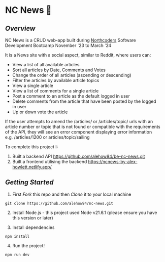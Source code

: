 # NC News 💬

## *Overview*

NC News is a CRUD web-app built during [Northcoders](https://northcoders.com/) Software Development Bootcamp November '23 to March '24

It is a News site with a social aspect, similar to Reddit, where users can:

- View a list of all available articles
- Sort all articles by Date, Comments and Votes
- Change the order of all articles (ascending or descending)
- Filter the articles by available article topics
- View a single article
- View a list of comments for a single article
- Post a comment to an article as the default logged in user
- Delete comments from the article that have been posted by the logged in user
- Up or down vote the article

If the user attempts to amend the /articles/ or /articles/topic/ urls with an article number or topic that is not found or compatible with the requirements of the API, they will see an error component displaying error information e.g. /articles/1200 or articles/topic/sailing

To complete this project I:

1. Built a backend API https://github.com/alehow84/be-nc-news.git
2. Built a frontend utilising the backend https://ncnews-by-alex-howlett.netlify.app/

## *Getting Started*

1. First *Fork* this repo and then *Clone* it to your local machine

```
git clone https://github.com/alehow84/nc-news.git
```
  
2. Install Node.js - this project used Node v21.6.1 (please ensure you have this version or later)

3. Install dependencies

```
npm install
```
   
4. Run the project!

```
npm run dev
```
